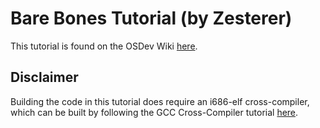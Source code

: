 # Bare Bones Tutorial (by Zesterer)
This tutorial is found on the OSDev Wiki [here](https://wiki.osdev.org/User:Zesterer/Bare_Bones).

## Disclaimer
Building the code in this tutorial does require an i686-elf cross-compiler, which can be built by
following the GCC Cross-Compiler tutorial [here](https://wiki.osdev.org/GCC_Cross-Compiler).
